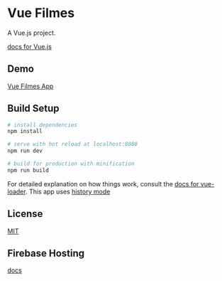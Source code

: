 # Vue Filmes

A Vue.js project.

[docs for Vue.js](https://vuejs.org/)

## Demo

[Vue Filmes App](https://vue-filmes.firebaseapp.com/)

## Build Setup

``` bash
# install dependencies
npm install

# serve with hot reload at localhost:8080
npm run dev

# build for production with minification
npm run build
```

For detailed explanation on how things work, consult the [docs for vue-loader](http://vuejs.github.io/vue-loader).
This app uses [history mode](https://router.vuejs.org/en/essentials/history-mode.html)

## License

[MIT](https://github.com/dmtrbrl/tmdb-app/blob/master/LICENSE)

## Firebase Hosting

[docs](https://firebase.google.com/docs/hosting/)